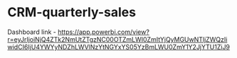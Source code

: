 # CRM-quarterly-sales
Dashboard link - https://app.powerbi.com/view?r=eyJrIjoiNjQ4ZTk2NmUtZTgzNC00OTZmLWI0ZmItYjQyMGUwNTljZWQzIiwidCI6IjU4YWYyNDZhLWVlNzYtNGYxYS05YzBmLWU0ZmY1Y2JjYTU1ZiJ9
